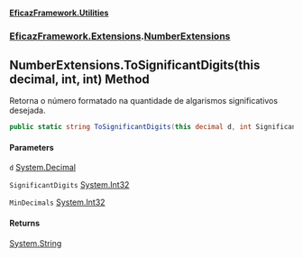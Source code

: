 #### [EficazFramework.Utilities](EficazFrameworkUtilities.md 'EficazFramework Utilities')
### [EficazFramework.Extensions](EficazFrameworkUtilities.md#EficazFramework.Extensions 'EficazFramework.Extensions').[NumberExtensions](NumberExtensions.md 'EficazFramework.Extensions.NumberExtensions')

## NumberExtensions.ToSignificantDigits(this decimal, int, int) Method

Retorna o número formatado na quantidade de algarismos significativos desejada.

```csharp
public static string ToSignificantDigits(this decimal d, int SignificantDigits, int MinDecimals=0);
```
#### Parameters

<a name='EficazFramework.Extensions.NumberExtensions.ToSignificantDigits(thisdecimal,int,int).d'></a>

`d` [System.Decimal](https://docs.microsoft.com/en-us/dotnet/api/System.Decimal 'System.Decimal')

<a name='EficazFramework.Extensions.NumberExtensions.ToSignificantDigits(thisdecimal,int,int).SignificantDigits'></a>

`SignificantDigits` [System.Int32](https://docs.microsoft.com/en-us/dotnet/api/System.Int32 'System.Int32')

<a name='EficazFramework.Extensions.NumberExtensions.ToSignificantDigits(thisdecimal,int,int).MinDecimals'></a>

`MinDecimals` [System.Int32](https://docs.microsoft.com/en-us/dotnet/api/System.Int32 'System.Int32')

#### Returns
[System.String](https://docs.microsoft.com/en-us/dotnet/api/System.String 'System.String')